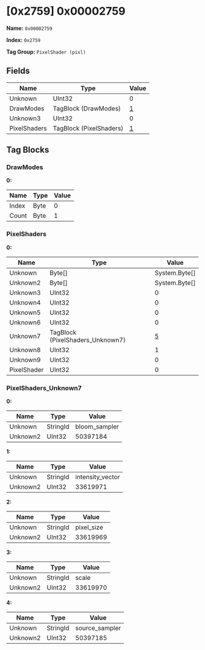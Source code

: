 # [0x2759] 0x00002759

**Name:** ```0x00002759```

**Index:** ```0x2759```

**Tag Group:** ```PixelShader (pixl)```

## Fields

Name	| Type	| Value
---	|---	|---	|
Unknown	|UInt32	|0
DrawModes	|TagBlock (DrawModes)	|[1](#drawmodes)
Unknown3	|UInt32	|0
PixelShaders	|TagBlock (PixelShaders)	|[1](#pixelshaders)


## Tag Blocks

### DrawModes

**0:**

Name	| Type	| Value
---	|---	|---	|
Index	|Byte	|0
Count	|Byte	|1


### PixelShaders

**0:**

Name	| Type	| Value
---	|---	|---	|
Unknown	|Byte[]	|System.Byte[]
Unknown2	|Byte[]	|System.Byte[]
Unknown3	|UInt32	|0
Unknown4	|UInt32	|0
Unknown5	|UInt32	|0
Unknown6	|UInt32	|0
Unknown7	|TagBlock (PixelShaders_Unknown7)	|[5](#pixelshaders_unknown7)
Unknown8	|UInt32	|1
Unknown9	|UInt32	|0
PixelShader	|UInt32	|0


### PixelShaders_Unknown7

**0:**

Name	| Type	| Value
---	|---	|---	|
Unknown	|StringId	|bloom_sampler
Unknown2	|UInt32	|50397184


**1:**

Name	| Type	| Value
---	|---	|---	|
Unknown	|StringId	|intensity_vector
Unknown2	|UInt32	|33619971


**2:**

Name	| Type	| Value
---	|---	|---	|
Unknown	|StringId	|pixel_size
Unknown2	|UInt32	|33619969


**3:**

Name	| Type	| Value
---	|---	|---	|
Unknown	|StringId	|scale
Unknown2	|UInt32	|33619970


**4:**

Name	| Type	| Value
---	|---	|---	|
Unknown	|StringId	|source_sampler
Unknown2	|UInt32	|50397185


